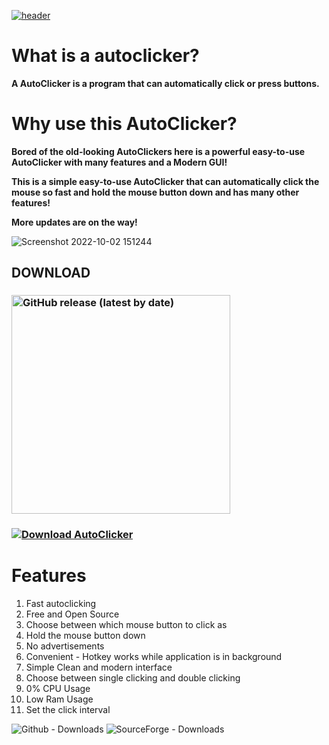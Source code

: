 [![header](https://capsule-render.vercel.app/api?type=cylinder&color=timeGradient&section=header&text=AutoClicker&fontSize=90&animation=fadeIn)](https://github.com/zSynctic/AutoClicker)

# What is a autoclicker?
**A AutoClicker is a program that can automatically click or press buttons.**

# Why use this AutoClicker?
**Bored of the old-looking AutoClickers here is a powerful easy-to-use AutoClicker with many features and a Modern GUI!** <br />

**This is a simple easy-to-use AutoClicker that can automatically click the mouse so fast and hold the mouse button down and has many other features!** <br />

**More updates are on the way!**

![Screenshot 2022-10-02 151244](https://user-images.githubusercontent.com/71632495/193451078-de5316e6-e7de-4897-9423-a114ffec36e3.png)

## DOWNLOAD

### [<img alt="GitHub release (latest by date)" src="https://img.shields.io/github/v/release/zSynctic/AutoClicker?display_name=release&label=Windows&logo=Windows&logoColor=019df4&style=for-the-badge" width="350">](https://github.com/zSynctic/AutoClicker/releases/download/Executables/AutoClicker-1.0.3-setup.exe)

### [![Download AutoClicker](https://a.fsdn.com/con/app/sf-download-button)](https://sourceforge.net/projects/autoclickersync/files/v1.0.3/)

# Features

1. Fast autoclicking
2. Free and Open Source <br />
3. Choose between which mouse button to click as <br />
4. Hold the mouse button down <br />
5. No advertisements <br />
6. Convenient - Hotkey works while application is in background <br />
7. Simple Clean and modern interface <br />
8. Choose between single clicking and double clicking <br />
9. 0% CPU Usage <br />
10. Low Ram Usage <br />
11. Set the click interval

![Github - Downloads](https://img.shields.io/github/downloads/zSynctic/autoclicker/total?label=Github%20Downloads)
![SourceForge - Downloads](https://img.shields.io/sourceforge/dt/autoclickersync?label=SourceForge%20Downloads)
